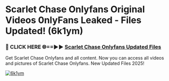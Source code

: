 # Scarlet Chase Onlyfans Original Videos 0nlyFans Leaked - Files Updated! (6k1ym)

<h3>🔴 CLICK HERE 🌐==►► <a href="https://tinyurl.com/x26r9saj" rel="nofollow">Scarlet Chase Onlyfans Updated Files</a></h3>

Get Scarlet Chase Onlyfans and all content. Now you can access all videos and pictures of Scarlet Chase Onlyfans. New Updated Files 2025!

[![6k1ym](https://i.imgur.com/LkgZPqh.gif)](https://tinyurl.com/x26r9saj)
